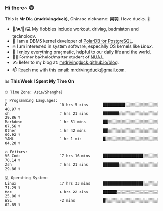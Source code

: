 ### Hi there~ 😎

This is **Mr Dk. (mrdrivingduck)**, Chinese nickname: **棠羽**. I love ducks. 🦆

- 💪/🚘/🏸/💻 My Hobbies include workout, driving, badminton and technology.
- 🍊 I am a DBMS kernel developer of [PolarDB for PostgreSQL](https://github.com/ApsaraDB/PolarDB-for-PostgreSQL).
- 🔥 I am interested in system software, especially OS kernels like *Linux*.
- 🔧 I enjoy everything pragmatic, helpful to our daily life and the world.
- 👨‍🎓 Former bachelor/master student of [NUAA](https://en.wikipedia.org/wiki/Nanjing_University_of_Aeronautics_and_Astronautics).
- ✍ Refer to my blog at: [mrdrivingduck.github.io/blog](https://mrdrivingduck.github.io/blog/).
- 📫 Reach me with this email: [mrdrivingduck@gmail.com](mailto:mrdrivingduck@gmail.com).

<!--START_SECTION:waka-->
📊 **This Week I Spent My Time On** 

```text
🕑︎ Time Zone: Asia/Shanghai

💬 Programming Languages: 
C                        10 hrs 5 mins       ██████████░░░░░░░░░░░░░░░   40.97 % 
sh                       7 hrs 21 mins       ███████░░░░░░░░░░░░░░░░░░   29.86 % 
Markdown                 1 hr 51 mins        ██░░░░░░░░░░░░░░░░░░░░░░░   07.56 % 
Other                    1 hr 42 mins        ██░░░░░░░░░░░░░░░░░░░░░░░   06.92 % 
YAML                     1 hr 1 min          █░░░░░░░░░░░░░░░░░░░░░░░░   04.20 % 

🔥 Editors: 
VS Code                  17 hrs 16 mins      ██████████████████░░░░░░░   70.14 % 
Zsh                      7 hrs 21 mins       ███████░░░░░░░░░░░░░░░░░░   29.86 % 

💻 Operating System: 
Linux                    17 hrs 33 mins      ██████████████████░░░░░░░   71.29 % 
Mac                      6 hrs 22 mins       ██████░░░░░░░░░░░░░░░░░░░   25.86 % 
WSL                      42 mins             █░░░░░░░░░░░░░░░░░░░░░░░░   02.85 % 
```


<!--END_SECTION:waka-->

<!-- ![Mr Dk.'s GitHub Stats](https://github-readme-stats.vercel.app/api?username=mrdrivingduck&count_private&show_icons=true&theme=buefy) -->

<!-- ![Most Used Languages](https://github-readme-stats.vercel.app/api/top-langs/?username=mrdrivingduck&exclude_repo=mips32-CPU,snort-tcp-socket&theme=buefy&layout=compact&langs_count=10) -->


<!--
**mrdrivingduck/mrdrivingduck** is a ✨ _special_ ✨ repository because its `README.md` (this file) appears on your GitHub profile.

Here are some ideas to get you started:

- 🔭 I’m currently working on ...
- 🌱 I’m currently learning ...
- 👯 I’m looking to collaborate on ...
- 🤔 I’m looking for help with ...
- 💬 Ask me about ...
- 📫 How to reach me: ...
- 😄 Pronouns: ...
- ⚡ Fun fact: ...
-->
